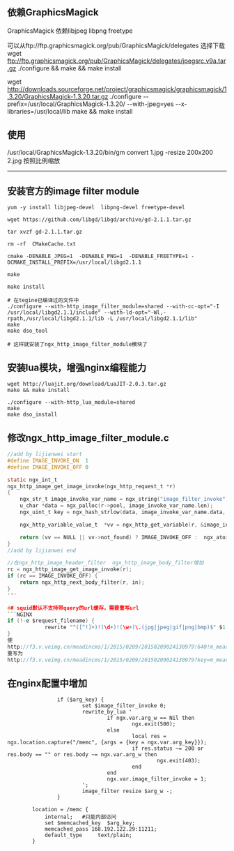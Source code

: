 ## 依赖GraphicsMagick
GraphicsMagick 依赖libjpeg  libpng  freetype

可以从ftp://ftp.graphicsmagick.org/pub/GraphicsMagick/delegates 选择下载
wget ftp://ftp.graphicsmagick.org/pub/GraphicsMagick/delegates/jpegsrc.v9a.tar.gz
./configure && make && make install


wget http://downloads.sourceforge.net/project/graphicsmagick/graphicsmagick/1.3.20/GraphicsMagick-1.3.20.tar.gz
./configure --prefix=/usr/local/GraphicsMagick-1.3.20/ --with-jpeg=yes  --x-libraries=/usr/local/lib
make && make install

## 使用
/usr/local/GraphicsMagick-1.3.20/bin/gm  convert 1.jpg  -resize 200x200 2.jpg 按照比例缩放

------
## 安装官方的image filter module
```SHELL
yum -y install libjpeg-devel  libpng-devel freetype-devel

wget https://github.com/libgd/libgd/archive/gd-2.1.1.tar.gz

tar xvzf gd-2.1.1.tar.gz

rm -rf  CMakeCache.txt

cmake -DENABLE_JPEG=1  -DENABLE_PNG=1  -DENABLE_FREETYPE=1 -DCMAKE_INSTALL_PREFIX=/usr/local/libgd2.1.1

make 

make install

# 在tegine已编译过的文件中
./configure --with-http_image_filter_module=shared --with-cc-opt="-I /usr/local/libgd2.1.1/include" --with-ld-opt="-Wl,-rpath,/usr/local/libgd2.1.1/lib -L /usr/local/libgd2.1.1/lib"
make
make dso_tool

# 这样就安装了ngx_http_image_filter_module模块了
```

## 安装lua模块，增强nginx编程能力
```SHELL
wget http://luajit.org/download/LuaJIT-2.0.3.tar.gz
make && make install

./configure --with-http_lua_module=shared
make
make dso_install
```

## 修改ngx_http_image_filter_module.c

```C
//add by lijianwei start
#define IMAGE_INVOKE_ON  1
#define IMAGE_INVOKE_OFF 0

static ngx_int_t
ngx_http_image_get_image_invoke(ngx_http_request_t *r)
{
	ngx_str_t image_invoke_var_name = ngx_string("image_filter_invoke");
	u_char *data = ngx_palloc(r->pool, image_invoke_var_name.len);
    ngx_uint_t key = ngx_hash_strlow(data, image_invoke_var_name.data, image_invoke_var_name.len);

    ngx_http_variable_value_t  *vv = ngx_http_get_variable(r, &image_invoke_var_name, key);

    return (vv == NULL || vv->not_found) ? IMAGE_INVOKE_OFF :  ngx_atoi(vv->data, vv->len);
}
//add by lijianwei end

//在ngx_http_image_header_filter  ngx_http_image_body_filter增加
rc = ngx_http_image_get_image_invoke(r);
if (rc == IMAGE_INVOKE_OFF) {
    return ngx_http_next_body_filter(r, in);
}
'''

## squid默认不支持带query的url缓存，需要重写url
```NGINX
if (!-e $request_filename) {
            rewrite "^([^!]+)!(\d+)!(\w+)\.(jpg|jpeg|gif|png|bmp)$" $1.$4?key=$3&w=$2 last;
}
使
http://f3.v.veimg.cn/meadincms/1/2015/0209/20150209024130979!640!m_meadin_com.jpg
重写为
http://f3.v.veimg.cn/meadincms/1/2015/0209/20150209024130979?key=m_meadin_com&w=640
```
## 在nginx配置中增加
```NGINX
                if ($arg_key) {
                        set $image_filter_invoke 0;
                        rewrite_by_lua '
                                if ngx.var.arg_w == Nil then
                                        ngx.exit(500);
                                else
                                        local res = ngx.location.capture("/memc", {args = {key = ngx.var.arg_key}});
                                        if res.status ~= 200 or res.body == "" or res.body ~= ngx.var.arg_w then
                                                ngx.exit(403);
                                        end
                                end
                                ngx.var.image_filter_invoke = 1;
                        ';
                        image_filter resize $arg_w -;
                }

		location = /memc {
			internal;   #只能内部访问
			set $memcached_key  $arg_key;
			memcached_pass 168.192.122.29:11211;
			default_type     text/plain;
		}
```


